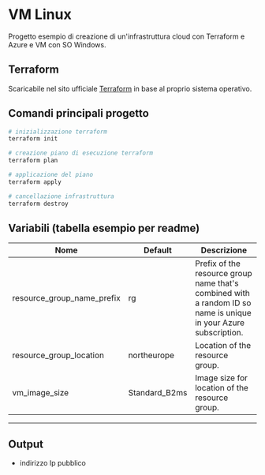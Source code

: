 # VM Linux

Progetto esempio di creazione di un'infrastruttura cloud con Terraform e Azure e VM con SO Windows.

## Terraform

Scaricabile nel sito ufficiale [Terraform](https://developer.hashicorp.com/terraform/install?product_intent=terraform) in base al proprio sistema operativo.

## Comandi principali progetto

```bash
# inizializzazione terraform
terraform init

# creazione piano di esecuzione terraform
terraform plan

# applicazione del piano
terraform apply

# cancellazione infrastruttura
terraform destroy
```

## Variabili (tabella esempio per readme)

| Nome                       | Default       | Descrizione                                                                                                      |
| -------------------------- | ------------- | ---------------------------------------------------------------------------------------------------------------- |
| resource_group_name_prefix | rg            | Prefix of the resource group name that's combined with a random ID so name is unique in your Azure subscription. |
| resource_group_location    | northeurope   | Location of the resource group.                                                                                  |
| vm_image_size              | Standard_B2ms | Image size for location of the resource group.                                                                   |

---

## Output

- indirizzo Ip pubblico
